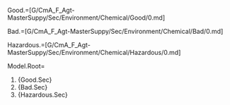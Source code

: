 Good.=[G/CmA_F_Agt-MasterSuppy/Sec/Environment/Chemical/Good/0.md]

Bad.=[G/CmA_F_Agt-MasterSuppy/Sec/Environment/Chemical/Bad/0.md]

Hazardous.=[G/CmA_F_Agt-MasterSuppy/Sec/Environment/Chemical/Hazardous/0.md]

Model.Root=<ol><li>{Good.Sec}<li>{Bad.Sec}<li>{Hazardous.Sec}</ol>
